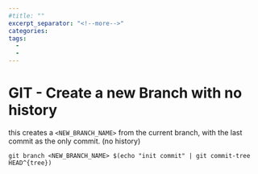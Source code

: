 ```yaml
---
#title: ""
excerpt_separator: "<!--more-->"
categories:
tags:
  - 
  - 
---
```



# GIT - Create a new Branch with no history

this creates a `<NEW_BRANCH_NAME>` from the current branch, with the last commit as the only commit. (no history)

```
git branch <NEW_BRANCH_NAME> $(echo "init commit" | git commit-tree HEAD^{tree})
```



